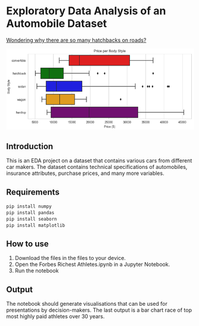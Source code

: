 # Exploratory Data Analysis of an Automobile Dataset

[Wondering why there are so many hatchbacks on roads?](https://github.com/fortune-ncube/automobile_eda/blob/main/EDA%20Pictures/Price_Body%20Style.png)

![Wondering why there are so many hatchbacks?](https://github.com/fortune-ncube/automobile_eda/blob/main/EDA%20Pictures/Price_Body%20Style.png)

## Introduction
This is an EDA project on a dataset that contains various cars from different car makers. 
The dataset contains technical specifications of automobiles, insurance attributes, purchase prices, and many more variables.

## Requirements
```bash
pip install numpy
pip install pandas
pip install seaborn
pip install matplotlib
```

## How to use

1. Download the files in the files to your device.
2. Open the Forbes Richest Athletes.ipynb in a Jupyter Notebook.
3. Run the notebook

## Output

The notebook should generate visualisations that can be used for presentations by decision-makers. The last output is a bar chart race of top most highly paid athletes over 30 years.
